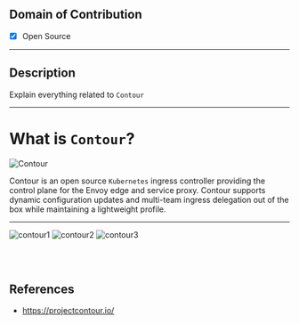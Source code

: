## Domain of Contribution
- [x] Open Source
<hr/>

## Description
Explain everything related to `Contour`
<hr/>

# What is `Contour`?
<img src="https://d33wubrfki0l68.cloudfront.net/b92d8706535e6f2b71f90645fe9ab7b418fb8ca8/ea52e/img/contour.svg" alt="Contour">

Contour is an open source `Kubernetes` ingress controller providing the control plane for the Envoy edge and service proxy. Contour supports dynamic configuration updates and multi-team ingress delegation out of the box while maintaining a lightweight profile.
<hr/>

![contour1](https://user-images.githubusercontent.com/70765320/133943217-f64b4c79-16d0-43f3-b0be-5944144f6f8f.png)
![contour2](https://user-images.githubusercontent.com/70765320/133943284-0719525f-cec0-463c-bb5a-913c5ea19f49.png)
![contour3](https://user-images.githubusercontent.com/70765320/133943286-8a4f3ebf-a55c-4c60-ab58-95c6c03d1686.png)

<br/><br/>
## References
* https://projectcontour.io/
